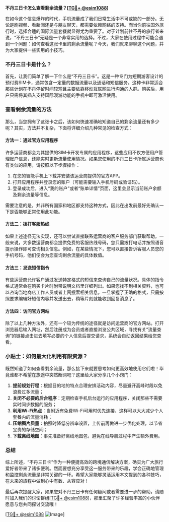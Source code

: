 **不丹三日卡怎么查看剩余流量？[[TG💪+ @esim1088](https://t.me/s/esim1088)]**

在如今这个信息爆炸的时代，手机流量成了我们日常生活中不可或缺的一部分。无论是刷视频、看新闻还是与朋友聊天，都需要依赖网络的支持。而当你前往国外旅行时，选择合适的国际流量套餐就显得尤为重要了。对于计划前往不丹的旅行者来说，“不丹三日卡”无疑是一个非常实用的选择。不过，大家在使用过程中可能会遇到一个问题：如何查看这张卡里的剩余流量呢？今天，我们就来聊聊这个问题，并为大家提供一些实用的小技巧。

### 不丹三日卡是什么？

首先，让我们简单了解一下什么是“不丹三日卡”。这是一种专门为短期游客设计的预付费SIM卡，通常包含一定量的数据流量以及通话和短信服务。这种卡非常适合那些计划在不丹停留时间较短且主要依靠移动互联网进行沟通的人群。购买后，用户只需将其插入支持国际漫游功能的手机中即可激活使用。

### 查看剩余流量的方法

那么，当您拥有了这张卡之后，该如何快速准确地知道自己的剩余流量还有多少呢？其实，方法并不复杂，下面将详细介绍几种常见的检查方式：

#### 方法一：通过官方应用程序

许多运营商都会为其提供的SIM卡开发专属的应用程序，这些应用不仅方便用户管理账户信息，还能实时更新流量使用情况。如果您使用的不丹三日卡所属运营商也有类似的应用，请按照以下步骤操作：
1. 在您的智能手机上下载并安装该运营商提供的官方APP。
2. 打开应用程序并登录您的账户（可能需要输入手机号码或验证码）。
3. 登录成功后，进入“我的账户”或者“账单详情”页面，这里会显示当前账户余额及剩余流量等信息。

需要注意的是，并非所有国家和地区都支持这种方式，因此在出发前最好先确认一下是否能够正常使用此功能。

#### 方法二：拨打客服热线

如果上述途径无法实现，还可以尝试直接联系运营商的客户服务部门获取帮助。一般来说，大多数运营商都会提供免费的客服热线号码，您只需拨打电话并按照语音提示操作即可查询相关信息。例如，在某些情况下，您可以直接告诉客服人员您的手机号码，他们便会为您查询剩余流量的具体数值。

#### 方法三：发送短信指令

有些运营商允许客户通过发送特定格式的短信来查询自己的流量状况。具体的指令格式通常会在购买卡片时附带说明文档里详细列出。如果您找不到相关资料，也可以咨询当地商店工作人员或者上网搜索相关信息。一旦掌握了正确的格式，只需按照要求编辑好短信内容并发送出去，稍等片刻就能收到回复消息了。

#### 方法四：访问官方网站

除了以上几种方法外，还有一个较为传统的途径就是访问运营商的官方网站。打开浏览器后输入网址，然后注册成为会员或者直接浏览公共区域，寻找有关“流量查询”的链接点击进去填写必要的个人信息后提交请求，系统会自动返回结果给您查看。

### 小贴士：如何最大化利用有限资源？

既然知道了如何查看剩余流量，那么接下来就要思考如何更高效地使用它们啦！毕竟谁都不希望在旅途中突然断网吧？这里给大家分享几个小窍门：
1. **提前规划行程**：根据目的地的特点合理安排活动内容，尽量避开高峰时段以免浪费过多流量；
2. **关闭不必要的后台程序**：定期检查手机后台运行的应用程序，关闭那些不需要实时同步数据的服务；
3. **利用Wi-Fi热点**：当附近有免费Wi-Fi可用时优先连接，这样可以大大减少个人套餐内的流量消耗；
4. **压缩图片质量**：拍照时降低分辨率设置，上传前再做进一步优化处理，以节省宝贵的存储空间；
5. **下载离线地图**：事先准备好离线地图包，避免在线导航过程中产生额外费用。

### 总结

综上所述，“不丹三日卡”作为一种便捷高效的跨境通信解决方案，确实为广大旅行爱好者带来了诸多便利。然而要想充分享受这一服务带来的乐趣，学会正确地管理和监控剩余流量是非常关键的一环。希望大家能够灵活运用本文提到的各种技巧，在未来的旅程中做到心中有数、从容应对！

最后再次提醒大家，如果您对不丹三日卡有任何疑问或者需要进一步的帮助，请随时加入我们的讨论群组[[TG💪+ @esim1088](https://t.me/s/esim1088)]，那里汇聚了许多经验丰富的小伙伴愿意与您共同探讨交流哦！

[[TG💪+ @esim1088](https://t.me/s/esim1088) ![Image](https://i.postimg.cc/4NQfJmqS/Snipaste-2025-05-13-00-14-12.png)]
